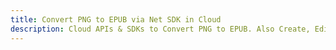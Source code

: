 ---title: Convert PNG to EPUB via Net SDK in Clouddescription: Cloud APIs & SDKs to Convert PNG to EPUB. Also Create, Edit & Render Microsoft Word & OpenOffice documents in the Cloud.---